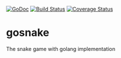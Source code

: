 [![GoDoc](https://godoc.org/github.com/NBR41/gosnake?status.svg)](https://godoc.org/github.com/NBR41/gosnake)
[![Build Status](https://travis-ci.org/NBR41/gosnake.svg?branch=master)](https://travis-ci.org/NBR41/gosnake)
[![Coverage Status](http://codecov.io/gh/NBR41/gosnake/branch/master/graph/badge.svg)](http://codecov.io/gh/NBR41/gosnake)
# gosnake
The snake game with golang implementation
